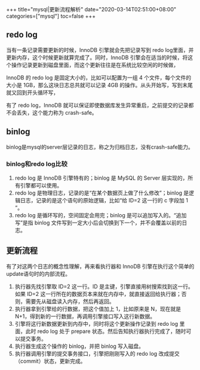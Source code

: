 +++
title="mysql|更新流程解析"
date="2020-03-14T02:51:00+08:00"
categories=["mysql"]
toc=false
+++

redo log
--------

当有一条记录需要更新的时候，InnoDB 引擎就会先把记录写到 redo log里面，并更新内存，这个时候更新就算完成了。同时，InnoDB 引擎会在适当的时候，将这个操作记录更新到磁盘里面，而这个更新往往是在系统比较空闲的时候做，

InnoDB 的 redo log 是固定大小的，比如可以配置为一组 4 个文件，每个文件的大小是 1GB，那么这块日志总共就可以记录 4GB 的操作。从头开始写，写到末尾就又回到开头循环写，

有了 redo log，InnoDB 就可以保证即使数据库发生异常重启，之前提交的记录都不会丢失，这个能力称为 crash-safe。

binlog
------

binlog是mysql的server层记录的日志，称之为归档日志，没有crash-safe能力。

### binlog和redo log比较

1.	redo log 是 InnoDB 引擎特有的；binlog 是 MySQL 的 Server 层实现的，所有引擎都可以使用。
2.	redo log 是物理日志，记录的是“在某个数据页上做了什么修改”；binlog 是逻辑日志，记录的是这个语句的原始逻辑，比如“给 ID=2 这一行的 c 字段加 1 ”。
3.	redo log 是循环写的，空间固定会用完；binlog 是可以追加写入的。“追加写”是指 binlog 文件写到一定大小后会切换到下一个，并不会覆盖以前的日志。

更新流程
--------

有了对这两个日志的概念性理解，再来看执行器和 InnoDB 引擎在执行这个简单的update语句时的内部流程。

1.	执行器先找引擎取 ID=2 这一行。ID 是主键，引擎直接用树搜索找到这一行。如果 ID=2 这一行所在的数据页本来就在内存中，就直接返回给执行器；否则，需要先从磁盘读入内存，然后再返回。
2.	执行器拿到引擎给的行数据，把这个值加上 1，比如原来是 N，现在就是 N+1，得到新的一行数据，再调用引擎接口写入这行新数据。
3.	引擎将这行新数据更新到内存中，同时将这个更新操作记录到 redo log 里面，此时 redo log 处于 prepare 状态。然后告知执行器执行完成了，随时可以提交事务。
4.	执行器生成这个操作的 binlog，并把 binlog 写入磁盘。
5.	执行器调用引擎的提交事务接口，引擎把刚刚写入的 redo log 改成提交（commit）状态，更新完成。

